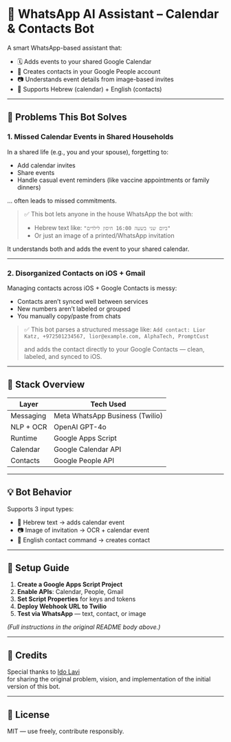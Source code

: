 # 📅 WhatsApp AI Assistant – Calendar & Contacts Bot

A smart WhatsApp-based assistant that:

- 🗓️ Adds events to your shared Google Calendar
- 👤 Creates contacts in your Google People account
- 📷 Understands event details from image-based invites
- 🧠 Supports Hebrew (calendar) + English (contacts)

---

## 🧩 Problems This Bot Solves

### 1. Missed Calendar Events in Shared Households

In a shared life (e.g., you and your spouse), forgetting to:
- Add calendar invites
- Share events
- Handle casual event reminders (like vaccine appointments or family dinners)

… often leads to missed commitments.

> ✅ This bot lets anyone in the house WhatsApp the bot with:
> - Hebrew text like: `"ביום שני בשעה 16:00 חיסון לילדים"`
> - Or just an image of a printed/WhatsApp invitation

It understands both and adds the event to your shared calendar.

---

### 2. Disorganized Contacts on iOS + Gmail

Managing contacts across iOS + Google Contacts is messy:
- Contacts aren’t synced well between services
- New numbers aren’t labeled or grouped
- You manually copy/paste from chats

> ✅ This bot parses a structured message like:
> `Add contact: Lior Katz, +972501234567, lior@example.com, AlphaTech, PromptCust`
>
> and adds the contact directly to your Google Contacts — clean, labeled, and synced to iOS.

---

## 🔗 Stack Overview

| Layer       | Tech Used                        |
|-------------|----------------------------------|
| Messaging   | Meta WhatsApp Business (Twilio) |
| NLP + OCR   | OpenAI GPT-4o                    |
| Runtime     | Google Apps Script               |
| Calendar    | Google Calendar API              |
| Contacts    | Google People API                |

---

## 💡 Bot Behavior

Supports 3 input types:
- 📝 Hebrew text → adds calendar event
- 📷 Image of invitation → OCR + calendar event
- 👤 English contact command → creates contact

---

## 🚀 Setup Guide

1. **Create a Google Apps Script Project**  
2. **Enable APIs**: Calendar, People, Gmail  
3. **Set Script Properties** for keys and tokens  
4. **Deploy Webhook URL to Twilio**  
5. **Test via WhatsApp** — text, contact, or image

_(Full instructions in the original README body above.)_

---

## 🙏 Credits

Special thanks to [Ido Lavi](https://www.linkedin.com/in/ido-lavi/)  
for sharing the original problem, vision, and implementation of the initial version of this bot.

---

## 📄 License

MIT — use freely, contribute responsibly.
